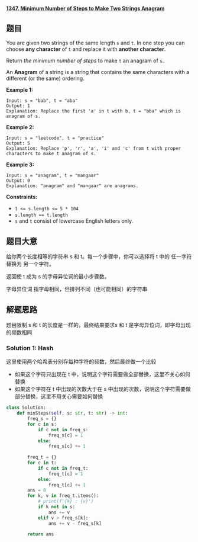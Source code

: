 #### [1347. Minimum Number of Steps to Make Two Strings Anagram](https://leetcode.cn/problems/minimum-number-of-steps-to-make-two-strings-anagram/)

## 题目

You are given two strings of the same length `s` and `t`. In one step you can choose **any character** of `t` and replace it with **another character**.

Return *the minimum number of steps* to make `t` an anagram of `s`.

An **Anagram** of a string is a string that contains the same characters with a different (or the same) ordering.

 

**Example 1:**

```
Input: s = "bab", t = "aba"
Output: 1
Explanation: Replace the first 'a' in t with b, t = "bba" which is anagram of s.
```

**Example 2:**

```
Input: s = "leetcode", t = "practice"
Output: 5
Explanation: Replace 'p', 'r', 'a', 'i' and 'c' from t with proper characters to make t anagram of s.
```

**Example 3:**

```
Input: s = "anagram", t = "mangaar"
Output: 0
Explanation: "anagram" and "mangaar" are anagrams. 
```

 

**Constraints:**

- `1 <= s.length <= 5 * 104`
- `s.length == t.length`
- `s` and `t` consist of lowercase English letters only.

## 题目大意

给你两个长度相等的字符串 s 和 t。每一个步骤中，你可以选择将 t 中的 任一字符 替换为 另一个字符。

返回使 t 成为 s 的字母异位词的最小步骤数。

字母异位词 指字母相同，但排列不同（也可能相同）的字符串

## 解题思路

题目限制 s 和 t 的长度是一样的，最终结果要求s 和 t 是字母异位词，即字母出现的频数相同

### Solution 1: Hash

这里使用两个哈希表分别存每种字符的频数，然后最终做一个比较

- 如果这个字符只出现在 t 中，说明这个字符需要做全部替换，这里不关心如何替换
- 如果这个字符在 t 中出现的次数大于在 s 中出现的次数，说明这个字符需要做部分替换，这里不用关心需要如何替换

````python
class Solution:
    def minSteps(self, s: str, t: str) -> int:
        freq_s = {}
        for c in s:
            if c not in freq_s:
                freq_s[c] = 1
            else:
                freq_s[c] += 1
        
        freq_t = {}
        for c in t:
            if c not in freq_t:
                freq_t[c] = 1
            else:
                freq_t[c] += 1
        ans = 0
        for k, v in freq_t.items():
            # print(f'{k} : {v}')
            if k not in s:
                ans += v
            elif v > freq_s[k]:
                ans += v - freq_s[k]
        
        return ans
````

